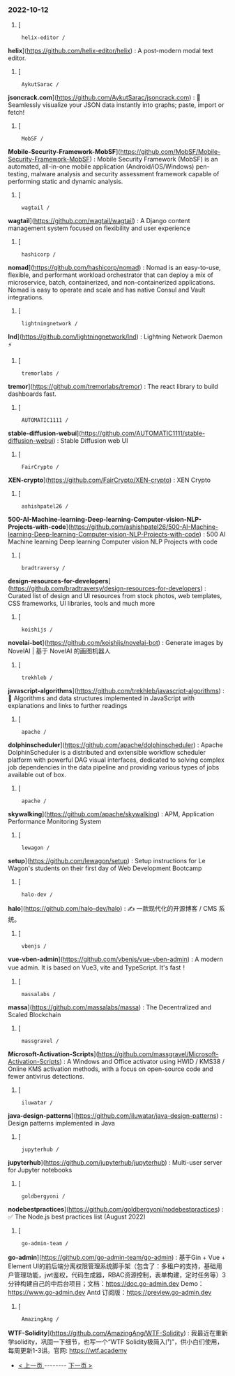 ### 2022-10-12 
1. [
    

        helix-editor /
**helix**](https://github.com/helix-editor/helix) : A post-modern modal text editor.
1. [
    

        AykutSarac /
**jsoncrack.com**](https://github.com/AykutSarac/jsoncrack.com) : 🔮 Seamlessly visualize your JSON data instantly into graphs; paste, import or fetch!
1. [
    

        MobSF /
**Mobile-Security-Framework-MobSF**](https://github.com/MobSF/Mobile-Security-Framework-MobSF) : Mobile Security Framework (MobSF) is an automated, all-in-one mobile application (Android/iOS/Windows) pen-testing, malware analysis and security assessment framework capable of performing static and dynamic analysis.
1. [
    

        wagtail /
**wagtail**](https://github.com/wagtail/wagtail) : A Django content management system focused on flexibility and user experience
1. [
    

        hashicorp /
**nomad**](https://github.com/hashicorp/nomad) : Nomad is an easy-to-use, flexible, and performant workload orchestrator that can deploy a mix of microservice, batch, containerized, and non-containerized applications. Nomad is easy to operate and scale and has native Consul and Vault integrations.
1. [
    

        lightningnetwork /
**lnd**](https://github.com/lightningnetwork/lnd) : Lightning Network Daemon ⚡️
1. [
    

        tremorlabs /
**tremor**](https://github.com/tremorlabs/tremor) : The react library to build dashboards fast.
1. [
    

        AUTOMATIC1111 /
**stable-diffusion-webui**](https://github.com/AUTOMATIC1111/stable-diffusion-webui) : Stable Diffusion web UI
1. [
    

        FairCrypto /
**XEN-crypto**](https://github.com/FairCrypto/XEN-crypto) : XEN Crypto
1. [
    

        ashishpatel26 /
**500-AI-Machine-learning-Deep-learning-Computer-vision-NLP-Projects-with-code**](https://github.com/ashishpatel26/500-AI-Machine-learning-Deep-learning-Computer-vision-NLP-Projects-with-code) : 500 AI Machine learning Deep learning Computer vision NLP Projects with code
1. [
    

        bradtraversy /
**design-resources-for-developers**](https://github.com/bradtraversy/design-resources-for-developers) : Curated list of design and UI resources from stock photos, web templates, CSS frameworks, UI libraries, tools and much more
1. [
    

        koishijs /
**novelai-bot**](https://github.com/koishijs/novelai-bot) : Generate images by NovelAI | 基于 NovelAI 的画图机器人
1. [
    

        trekhleb /
**javascript-algorithms**](https://github.com/trekhleb/javascript-algorithms) : 📝 Algorithms and data structures implemented in JavaScript with explanations and links to further readings
1. [
    

        apache /
**dolphinscheduler**](https://github.com/apache/dolphinscheduler) : Apache DolphinScheduler is a distributed and extensible workflow scheduler platform with powerful DAG visual interfaces, dedicated to solving complex job dependencies in the data pipeline and providing various types of jobs available out of box.
1. [
    

        apache /
**skywalking**](https://github.com/apache/skywalking) : APM, Application Performance Monitoring System
1. [
    

        lewagon /
**setup**](https://github.com/lewagon/setup) : Setup instructions for Le Wagon's students on their first day of Web Development Bootcamp
1. [
    

        halo-dev /
**halo**](https://github.com/halo-dev/halo) : ✍ 一款现代化的开源博客 / CMS 系统。
1. [
    

        vbenjs /
**vue-vben-admin**](https://github.com/vbenjs/vue-vben-admin) : A modern vue admin. It is based on Vue3, vite and TypeScript. It's fast！
1. [
    

        massalabs /
**massa**](https://github.com/massalabs/massa) : The Decentralized and Scaled Blockchain
1. [
    

        massgravel /
**Microsoft-Activation-Scripts**](https://github.com/massgravel/Microsoft-Activation-Scripts) : A Windows and Office activator using HWID / KMS38 / Online KMS activation methods, with a focus on open-source code and fewer antivirus detections.
1. [
    

        iluwatar /
**java-design-patterns**](https://github.com/iluwatar/java-design-patterns) : Design patterns implemented in Java
1. [
    

        jupyterhub /
**jupyterhub**](https://github.com/jupyterhub/jupyterhub) : Multi-user server for Jupyter notebooks
1. [
    

        goldbergyoni /
**nodebestpractices**](https://github.com/goldbergyoni/nodebestpractices) : ✅ The Node.js best practices list (August 2022)
1. [
    

        go-admin-team /
**go-admin**](https://github.com/go-admin-team/go-admin) : 基于Gin + Vue + Element UI的前后端分离权限管理系统脚手架（包含了：多租户的支持，基础用户管理功能，jwt鉴权，代码生成器，RBAC资源控制，表单构建，定时任务等）3分钟构建自己的中后台项目；文档：https://doc.go-admin.dev Demo： https://www.go-admin.dev Antd 订阅版：https://preview.go-admin.dev
1. [
    

        AmazingAng /
**WTF-Solidity**](https://github.com/AmazingAng/WTF-Solidity) : 我最近在重新学solidity，巩固一下细节，也写一个“WTF Solidity极简入门”，供小白们使用，每周更新1-3讲。官网: https://wtf.academy 

- [ < 上一页 ](https://github.com/able8/github-trending-daily-record/blob/master/2022-10-11.md) -------- [ 下一页 > ](https://github.com/able8/github-trending-daily-record/blob/master/2022-10-13.md)